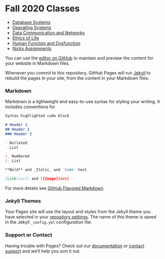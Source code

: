 # Fall 2020 Classes

- [Database Systems](https://fordham.zoom.us/j/98120739511?pwd=OFFnNnBiZEhMWmNjQjdyRkc2N2NhUT09)
- [Operating Systems](https://fordham.blackboard.com/webapps/bb-auth-provider-cas-bb_bb60/execute/casLogin?cmd=login&authProviderId=_111_1&redirectUrl=http%3A%2F%2Ffordham.blackboard.com%2Fwebapps%2Fportal%2Fframeset.jsp&globalLogoutEnabled=true&ticket=ST-1217536-Z9BCUaUO7IcMwUdSrqd-gMxQqK4-erp-loginp)
- [Data Communication and Networks](https://fordham.blackboard.com/webapps/blackboard/content/listContent.jsp?course_id=_6119074_1&content_id=_3309859_1&mode=reset)
- [Ethics of Life](https://fordham.blackboard.com/webapps/blackboard/execute/announcement?method=search&context=course_entry&course_id=_6120205_1&handle=announcements_entry&mode=view)
- [Human Function and Dysfunction](https://fordham.blackboard.com/webapps/blackboard/execute/announcement?method=search&context=course_entry&course_id=_6120621_1&handle=announcements_entry&mode=view)
- [Nicks Assignments](https://learn.uconn.edu/ultra/courses/_77186_1/cl/outline)

You can use the [editor on GitHub](https://github.com/mcombs7/mcombs7.github.io/edit/master/index.md) to maintain and preview the content for your website in Markdown files.

Whenever you commit to this repository, GitHub Pages will run [Jekyll](https://jekyllrb.com/) to rebuild the pages in your site, from the content in your Markdown files.

### Markdown

Markdown is a lightweight and easy-to-use syntax for styling your writing. It includes conventions for

```markdown
Syntax highlighted code block

# Header 1
## Header 2
### Header 3

- Bulleted
- List

1. Numbered
2. List

**Bold** and _Italic_ and `Code` text

[Link](url) and ![Image](src)
```

For more details see [GitHub Flavored Markdown](https://guides.github.com/features/mastering-markdown/).

### Jekyll Themes

Your Pages site will use the layout and styles from the Jekyll theme you have selected in your [repository settings](https://github.com/mcombs7/mcombs7.github.io/settings). The name of this theme is saved in the Jekyll `_config.yml` configuration file.

### Support or Contact

Having trouble with Pages? Check out our [documentation](https://docs.github.com/categories/github-pages-basics/) or [contact support](https://github.com/contact) and we’ll help you sort it out.
